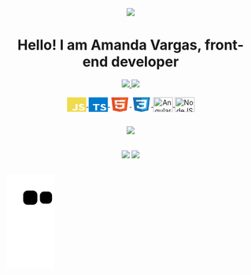  <div align="center"><img   height="90" src="https://media1.giphy.com/media/unqqf6U3sU1uo/giphy.gif?cid=790b761174faf060f18e857066e14a8f7f84f8c65d9a5ed1&rid=giphy.gif&ct=s"></div>
<h1 align="center">Hello! I am Amanda Vargas, front-end developer </h1>  


<div align="center">
  <a href="https://github.com/arsvargas">
  <img height="180em" src="https://github-readme-stats.vercel.app/api?username=arsvargas&show_icons=true&theme=radical&include_all_commits=true&count_private=true"/>
  <img height="180em" src="https://github-readme-stats.vercel.app/api/top-langs/?username=arsvargas&layout=compact&langs_count=7&theme=radical"/>
    
</div>
  

  
<div align="center" style="display: inline_block"><br>
  <img align="center" title="JavaScript" height="30" width="40" src="https://raw.githubusercontent.com/devicons/devicon/master/icons/javascript/javascript-plain.svg">
  <img align="center" title="TypeScript" height="30" width="40" src="https://raw.githubusercontent.com/devicons/devicon/master/icons/typescript/typescript-plain.svg">
  <img align="center" title="HTML5" height="30" width="40" src="https://raw.githubusercontent.com/devicons/devicon/master/icons/html5/html5-original.svg">
  <img align="center" title="CSS3" height="30" width="40" src="https://raw.githubusercontent.com/devicons/devicon/master/icons/css3/css3-original.svg">
  <img align="center" title="AngularJS" height="30" width="40" src="https://cdn.jsdelivr.net/gh/devicons/devicon/icons/angularjs/angularjs-original.svg" />
  <img align="center" title="NodeJS" height="30" width="40" src="https://cdn.jsdelivr.net/gh/devicons/devicon/icons/nodejs/nodejs-original.svg" />
  
</div>
 
 ##
 
 <div align="center">
 <a href="https://arsvargas.github.io/resume"><img  width="300" src="https://img.shields.io/badge/click%20to%20see%20%E2%86%92-My%20Resume-blue"/></a>
 </div>
  
  ##
  <div align="center">
    <a href="https://www.linkedin.com/in/arsvargas" target="_blank"><img src="https://img.shields.io/badge/-LinkedIn- %230077B5?style=for-the-badge&logo=linkedin&logoColor=white" target="_blank"></a> 
    <a href="mailto:amanda.jaques.vargas@outlook.com" target="_blank"><img      src="https://img.shields.io/badge/Microsoft_Outlook-0078D4?style=for-the-badge&logo=microsoft-outlook&logoColor=white" target="_blank"></a>
  </div>
 
  ##
  
 ![Snake animation](https://github.com/arsvargas/arsvargas/blob/output/github-contribution-grid-snake.svg)
 
